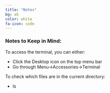 ```yaml
---
title: "Notes"
bg: a5
color: white
fa-icon: code
---
```


### Notes to Keep in Mind:

To access the terminal, you can either:

* Click the Desktop icon on the top menu bar
* Go through Menu->Accessories->Terminal

To check which files are in the current directory:
 
* ls
